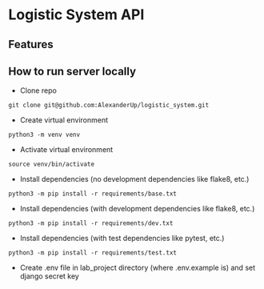 # Logistic System API

## Features


## How to run server locally

- Clone repo

```git clone git@github.com:AlexanderUp/logistic_system.git```

- Create virtual environment

```python3 -m venv venv```

- Activate virtual environment

```source venv/bin/activate```

- Install dependencies (no development dependencies like flake8, etc.)

```python3 -m pip install -r requirements/base.txt```

- Install dependencies (with development dependencies like flake8, etc.)

```python3 -m pip install -r requirements/dev.txt```

- Install dependencies (with test dependencies like pytest, etc.)

```python3 -m pip install -r requirements/test.txt```

- Create .env file in lab_project directory (where .env.example is) and set django secret key
